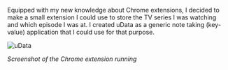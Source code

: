 Equipped with my new knowledge about Chrome extensions, I decided to make a small extension I could use to store the TV series I was watching and which episode I was at. I created uData as a generic note taking (key-value) application that I could use for that purpose.

<img src="assets/posts/2014-06-12-udata/thumbnail.webp" alt="uData" title="uData" />

*Screenshot of the Chrome extension running*